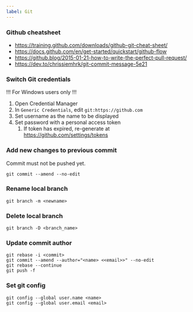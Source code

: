 ```yaml
---
label: Git
---
```


### Github cheatsheet
- https://training.github.com/downloads/github-git-cheat-sheet/
- https://docs.github.com/en/get-started/quickstart/github-flow
- https://github.blog/2015-01-21-how-to-write-the-perfect-pull-request/
- https://dev.to/chrissiemhrk/git-commit-message-5e21

### Switch Git credentials
!!!
For Windows users only
!!!
1. Open Credential Manager
2. In `Generic Credentials`, edit `git:https://github.com`
3. Set username as the name to be displayed
4. Set password with a personal access token
   1. If token has expired, re-generate at https://github.com/settings/tokens

### Add new changes to previous commit
Commit must not be pushed yet.
```
git commit --amend --no-edit
```

### Rename local branch
```
git branch -m <newname>
```

### Delete local branch
```
git branch -D <branch_name>
```
 
### Update commit author
```
git rebase -i <commit>
git commit --amend --author="<name> <<email>>" --no-edit
git rebase --continue
git push -f
``` 

### Set git config
```
git config --global user.name <name>
git config --global user.email <email>
```
